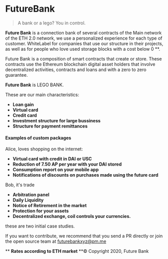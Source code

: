 # FutureBank

> A bank or a lego? You in control.

**Future Bank** is a connection bank of several contracts of the Main network of the ETH 2.0 network, we use a personalized experience for each type of customer. WhiteLabel for companies that use our structure in their projects, as well as for people who love used storage blocks with a cost below 0 **.

Future Bank is a composition of smart contracts that create or store. These contracts use the Ethereum blockchain digital asset holders that involve decentralized activities, contracts and loans and with a zero to zero guarantee.

**Future Bank** is LEGO BANK.

These are our main characteristics:
* **Loan gain**
* **Virtual card**
* **Credit card**
* **Investment structure for large bussiness**
* **Structure for payment remittances**

#### Examples of custom packages

Alice, loves shopping on the internet:
* **Virtual card with credit in DAI or USC**
* **Reduction of 7.50 AP per year with your DAI stored**
* **Consumption report on your mobile app**
* **Notifications of discounts on purchases made using the future card**

Bob, it's trade
* **Arbitration panel**
* **Daily Liquidity**
* **Notice of Retirement in the market**
* **Protection for your assets**
* **Decentralized exchange, coil controls your currencies.**

these are two initial case studies.


If you want to contribute, we recommend that you send a PR directly or join the open source team at futurebankxyz@pm.me

** **Rates according to ETH market**
**© Copyright 2020, Future Bank
